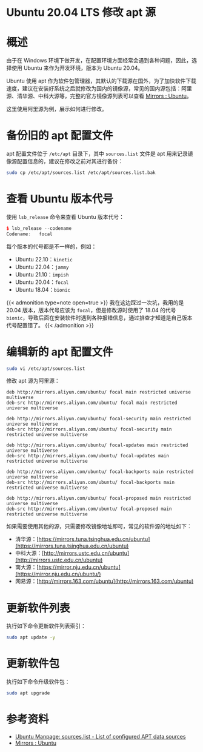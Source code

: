 # Ubuntu 20.04 LTS 修改 apt 源


# 概述

由于在 Windows 环境下做开发，在配置环境方面经常会遇到各种问题，因此，选择使用 Ubuntu 来作为开发环境，版本为 Ubuntu 20.04。

Ubuntu 使用 apt 作为软件包管理器，其默认的下载源在国外，为了加快软件下载速度，建议在安装好系统之后就修改为国内的镜像源，常见的国内源包括：阿里源、清华源、中科大源等，完整的官方镜像源列表可以查看 [Mirrors : Ubuntu](https://launchpad.net/ubuntu/+archivemirrors)。

这里使用阿里源为例，展示如何进行修改。

# 备份旧的 apt 配置文件

apt 配置文件位于 `/etc/apt` 目录下，其中 `sources.list` 文件是 apt 用来记录镜像源配置信息的，建议在修改之前对其进行备份：

```bash
sudo cp /etc/apt/sources.list /etc/apt/sources.list.bak
```

# 查看 Ubuntu 版本代号

使用 `lsb_release` 命令来查看 Ubuntu 版本代号：

```cpp
$ lsb_release --codename
Codename:	focal
```

每个版本的代号都是不一样的，例如：

- Ubuntu 22.10：`kinetic`
- Ubuntu 22.04：`jammy`
- Ubuntu 21.10：`impish`
- Ubuntu 20.04：`focal`
- Ubuntu 18.04：`bionic`

{{< admonition type=note open=true >}}
我在这边踩过一次坑，我用的是 20.04 版本，版本代号应该为 `focal`，但是修改源时使用了 18.04 的代号 `bionic`，导致后面在安装软件时遇到各种报错信息，通过排查才知道是自己版本代号配置错了。
{{< /admonition >}}

# 编辑新的 apt 配置文件

```bash
sudo vi /etc/apt/sources.list
```

修改 apt 源为阿里源：

```
deb http://mirrors.aliyun.com/ubuntu/ focal main restricted universe multiverse
deb-src http://mirrors.aliyun.com/ubuntu/ focal main restricted universe multiverse

deb http://mirrors.aliyun.com/ubuntu/ focal-security main restricted universe multiverse
deb-src http://mirrors.aliyun.com/ubuntu/ focal-security main restricted universe multiverse

deb http://mirrors.aliyun.com/ubuntu/ focal-updates main restricted universe multiverse
deb-src http://mirrors.aliyun.com/ubuntu/ focal-updates main restricted universe multiverse

deb http://mirrors.aliyun.com/ubuntu/ focal-backports main restricted universe multiverse
deb-src http://mirrors.aliyun.com/ubuntu/ focal-backports main restricted universe multiverse

deb http://mirrors.aliyun.com/ubuntu/ focal-proposed main restricted universe multiverse
deb-src http://mirrors.aliyun.com/ubuntu/ focal-proposed main restricted universe multiverse
```

如果需要使用其他的源，只需要修改镜像地址即可，常见的软件源的地址如下：

- 清华源：[https://mirrors.tuna.tsinghua.edu.cn/ubuntu](https://mirrors.tuna.tsinghua.edu.cn/ubuntu)
- 中科大源：[http://mirrors.ustc.edu.cn/ubuntu](http://mirrors.ustc.edu.cn/ubuntu)
- 南大源：[https://mirror.nju.edu.cn/ubuntu](https://mirror.nju.edu.cn/ubuntu/)
- 网易源：[http://mirrors.163.com/ubuntu](http://mirrors.163.com/ubuntu)

# 更新软件列表

执行如下命令更新软件列表索引：

```bash
sudo apt update -y
```

# 更新软件包

执行如下命令升级软件包：

```bash
sudo apt upgrade
```

# 参考资料

- [Ubuntu Manpage: sources.list - List of configured APT data sources](https://manpages.ubuntu.com/manpages/focal/man5/sources.list.5.html)
- [Mirrors : Ubuntu](https://launchpad.net/ubuntu/+archivemirrors)
